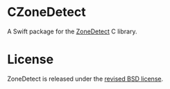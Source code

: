 # CZoneDetect

A Swift package for the [ZoneDetect](https://github.com/BertoldVdb/ZoneDetect) C library.

# License

ZoneDetect is released under the [revised BSD license](https://github.com/BertoldVdb/ZoneDetect/blob/master/LICENSE).
